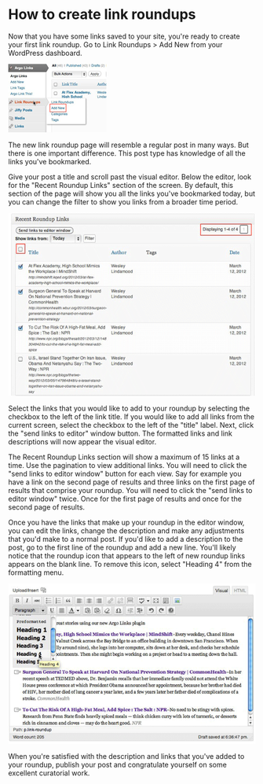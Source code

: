 # How to create link roundups

Now that you have some links saved to your site, you're ready to create your first link roundup. Go to Link Roundups > Add New from your WordPress dashboard.

![Finding "Link Roundups > Add New" in the menu](img/new-roundup.png)

The new link roundup page will resemble a regular post in many ways. But there is one important difference. This post type has knowledge of all the links you've bookmarked.

Give your post a title and scroll past the visual editor. Below the editor, look for the "Recent Roundup Links" section of the screen. By default, this section of the page will show you all the links you've bookmarked today, but you can change the filter to show you links from a broader time period.

![Screenshot showing how to choose links to add to a roundup post](img/recent-roundup-links.png)

Select the links that you would like to add to your roundup by selecting the checkbox to the left of the link title. If you would like to add all links from the current screen, select the checkbox to the left of the "title" label. Next, click the "send links to editor" window button. The formatted links and link descriptions will now appear the visual editor.

The Recent Roundup Links section will show a maximum of 15 links at a time. Use the pagination to view additional links. You will need to click the "send links to editor window" button for each view. Say for example you have a link on the second page of results and three links on the first page of results that comprise your roundup. You will need to click the "send links to editor window" twice. Once for the first page of results and once for the second page of results.

Once you have the links that make up your roundup in the editor window, you can edit the links, change the description and make any adjustments that you'd make to a normal post. If you'd like to add a description to the post, go to the first line of the roundup and add a new line. You'll likely notice that the roundup icon that appears to the left of new roundup links appears on the blank line. To remove this icon, select "Heading 4" from the formatting menu.

![Screenshot showing the post editor](img/link-roundup-heading.png)

When you're satisfied with the description and links that you've added to your roundup, publish your post and congratulate yourself on some excellent curatorial work.
